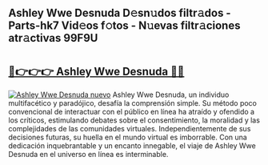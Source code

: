 ## Ashley Wwe Desnuda D𝚎sn𝚞dos filtr𝚊dos - Parts-hk7 Vid𝚎os f𝚘tos - N𝚞evas filtr𝚊ciones atr𝚊ctivas 99F9U

# <h2><a href="http://mb7evw.tromn.icu/?c=Ashley+Wwe+Desnuda">🔗👉👉👉 Ashley Wwe Desnuda 🔗🔗</a></h2>

[![Ashley Wwe Desnuda nuevo](https://i.imgur.com/pEAQMta.gif)](http://mb7evw.tromn.icu/?c=Ashley+Wwe+Desnuda)
Ashley Wwe Desnuda, un individuo multifacético y paradójico, desafía la comprensión simple. Su método poco convencional de interactuar con el público en línea ha atraído y ofendido a los críticos, estimulando debates sobre el consentimiento, la moralidad y las complejidades de las comunidades virtuales. Independientemente de sus decisiones futuras, su huella en el mundo virtual es imborrable. Con una dedicación inquebrantable y un encanto innegable, el viaje de Ashley Wwe Desnuda en el universo en línea es interminable.
